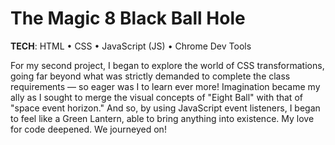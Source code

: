 # The Magic 8 Black Ball Hole

<b>TECH</b>: HTML • CSS • JavaScript (JS) • Chrome Dev Tools

For my second project, I began to explore the world of CSS transformations, going far beyond what was strictly demanded to complete the class requirements — so eager was I to learn ever more! Imagination became my ally as I sought to merge the visual concepts of "Eight Ball" with that of "space event horizon." And so, by using JavaScript event listeners, I began to feel like a Green Lantern, able to bring anything into existence. My love for code deepened. We journeyed on!
